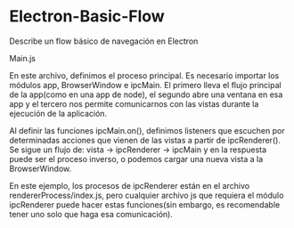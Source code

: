# Electron-Basic-Flow
Describe un flow básico de navegación en Electron


Main.js

En este archivo, definimos el proceso principal. Es necesario importar los módulos app, BrowserWindow e ipcMain. El primero lleva el flujo principal de la app(como en una app de node), el segundo abre una ventana en esa app y el tercero nos permite comunicarnos con las vistas durante la ejecución de la aplicación.

Al definir las funciones ipcMain.on(), definimos listeners que escuchen por determinadas acciones que vienen de las vistas a partir de ipcRenderer(). Se sigue un flujo de:
 vista -> ipcRenderer -> ipcMain
 y en la respuesta puede ser el proceso inverso, o podemos cargar una nueva vista a la BrowserWindow.

 En este ejemplo, los procesos de ipcRenderer están en el archivo rendererProcess/index.js, pero cualquier archivo js que requiera el módulo ipcRenderer puede hacer estas funciones(sin embargo, es recomendable tener uno solo que haga esa comunicación).
